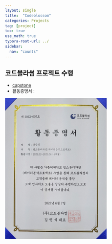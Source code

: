 ```yaml
---
layout: single
title:  "Codeblossom"
categories: Projects
tag: [project]
toc: true
use_math: true
typora-root-url: ../
sidebar:
  nav: "counts"
---
```


## 코드블라썸 프로젝트 수행

+ [capstone](https://github.com/wintenboy/caregiver)
+ 활동증명서 :

<img src="/images/2023-06-17-Caregiver/KakaoTalk_Photo_2023-08-26-01-05-30.jpeg" alt="KakaoTalk_Photo_2023-08-26-01-05-30" style="zoom:45%;" />





